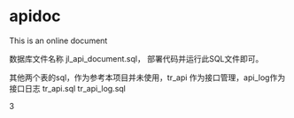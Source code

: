 # apidoc
This is an online document

数据库文件名称 jl_api_document.sql， 部署代码并运行此SQL文件即可。

其他两个表的sql，作为参考本项目并未使用，tr_api 作为接口管理，api_log作为接口日志
	tr_api.sql
	tr_api_log.sql
	
3
